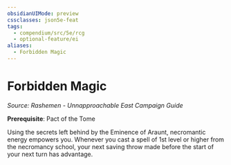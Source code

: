 ```yaml
---
obsidianUIMode: preview
cssclasses: json5e-feat
tags:
  - compendium/src/5e/rcg
  - optional-feature/ei
aliases:
  - Forbidden Magic
---
```

# Forbidden Magic
*Source: Rashemen - Unnapproachable East Campaign Guide*  

**Prerequisite**: Pact of the Tome

Using the secrets left behind by the Eminence of Araunt, necromantic energy empowers you. Whenever you cast a spell of 1st level or higher from the necromancy school, your next saving throw made before the start of your next turn has advantage.